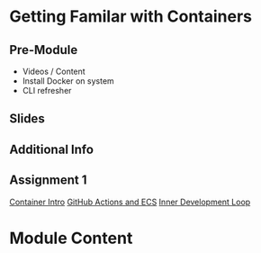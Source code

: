 # Getting Familar with Containers

## Pre-Module 

- Videos / Content
- Install Docker on system
- CLI refresher

## Slides

## Additional Info

## Assignment 1

[Container Intro](Assignment1.md)
[GitHub Actions and ECS](Assignment2.md)
[Inner Development Loop](Assignment3.md)

# Module Content
